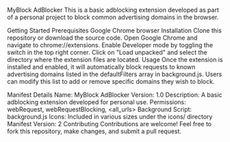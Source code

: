 MyBlock AdBlocker
This is a basic adblocking extension developed as part of a personal project to block common advertising domains in the browser.

Getting Started
Prerequisites
Google Chrome browser
Installation
Clone this repository or download the source code.
Open Google Chrome and navigate to chrome://extensions.
Enable Developer mode by toggling the switch in the top right corner.
Click on "Load unpacked" and select the directory where the extension files are located.
Usage
Once the extension is installed and enabled, it will automatically block requests to known advertising domains listed in the defaultFilters array in background.js. Users can modify this list to add or remove specific domains they wish to block.

Manifest Details
Name: MyBlock AdBlocker
Version: 1.0
Description: A basic adblocking extension developed for personal use.
Permissions: webRequest, webRequestBlocking, <all_urls>
Background Script: background.js
Icons: Included in various sizes under the icons/ directory
Manifest Version: 2
Contributing
Contributions are welcome! Feel free to fork this repository, make changes, and submit a pull request.
